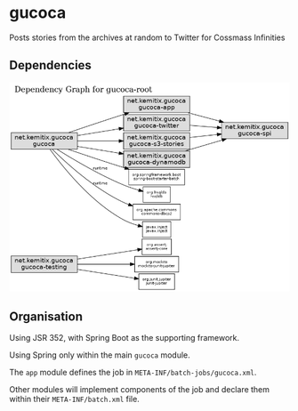 # gucoca
Posts stories from the archives at random to Twitter for Cossmass Infinities

## Dependencies

![Reactor Module Dependencies](./docs/images/reactor-graph.png)

## Organisation

Using JSR 352, with Spring Boot as the supporting framework.

Using Spring only within the main `gucoca` module.

The `app` module defines the job in `META-INF/batch-jobs/gucoca.xml`.

Other modules will implement components of the job and declare them within their `META-INF/batch.xml` file.
